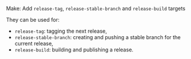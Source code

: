 Make: Add `release-tag`, `release-stable-branch` and `release-build` targets

They can be used for:

- `release-tag`: tagging the next release,
- `release-stable-branch`: creating and pushing a stable branch for the
  current release,
- `release-build`: building and publishing a release.
